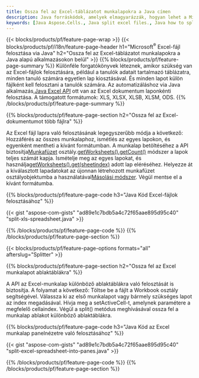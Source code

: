 ```yaml
---
title: Ossza fel az Excel-táblázatot munkalapokra a Java címen
description: Java forráskódok, amelyek elmagyarázzák, hogyan lehet a Microsoft Excel-fájlokat több dokumentumra felosztani a Java Excel könyvtár használatával
keywords: [Java Aspose.Cells., Java split excel files., Java how to split excel files into multiple files., Java excel splitter., Java split Cell., Cell splitter using Java]
---
```

{{< blocks/products/pf/feature-page-wrap >}}
{{< blocks/products/pf/i18n/feature-page-header h1="Microsoft<sup>&reg;</sup> Excel-fájl felosztása via Java" h2="Ossza fel az Excel-táblázatot munkalapokra a Java alapú alkalmazásokon belül" >}}
{{% blocks/products/pf/feature-page-summary %}}
Különféle forgatókönyvek léteznek, amikor szükség van az Excel-fájlok felosztására, például a tanulók adatait tartalmazó táblázatra, minden tanuló számára egyetlen lap kiosztásával. És minden lapot külön fájlként kell felosztani a tanulók számára. Az automatizáláshoz via Java alkalmazás,[Java Excel API](/cells/hu/java/) ott van az Excel dokumentum laponkénti felosztása. A támogatott formátumok: XLS, XLSX, XLSB, XLSM, ODS.
{{% /blocks/products/pf/feature-page-summary %}}

{{% blocks/products/pf/feature-page-section h2="Ossza fel az Excel-dokumentumot több fájlra" %}}

 Az Excel fájl lapra való felosztásának legegyszerűbb módja a következő: Hozzáférés az összes munkalaphoz, ismétlés az egyes lapokon, és egyenként mentheti a kívánt formátumban. A munkalap betöltéséhez a API biztosítja[Munkafüzet](https://reference.aspose.com/cells/java/com.aspose.cells/Workbook) osztály.[getWorksheets().getCount()](https://reference.aspose.com/cells/java/com.aspose.cells/worksheetcollection#Count) módszer a lapok teljes számát kapja. Ismételje meg az egyes lapokat, és használja[getWorksheets().get(sheetindex)](https://reference.aspose.com/cells/java/com.aspose.cells/worksheetcollection#get) adott lap eléréséhez. Helyezze át a kiválasztott lapadatokat az újonnan létrehozott munkafüzet osztályobjektumba a használatával[Másolási módszer](https://reference.aspose.com/cells/java/com.aspose.cells/workbook#copy(com.aspose.cells.Workbook)). Végül mentse el a kívánt formátumba.

{{% blocks/products/pf/feature-page-code h3="Java Kód Excel-fájlok felosztásához" %}}

{{< gist "aspose-com-gists" "ad89e1c7bdb5a4c72f65aae895d95c40" "split-xls-spreadsheet.java" >}}

{{% /blocks/products/pf/feature-page-code %}}
{{% /blocks/products/pf/feature-page-section %}}

{{< blocks/products/pf/feature-page-options formats="all" afterslug="Splitter" >}}

{{% blocks/products/pf/feature-page-section h2="Ossza fel az Excel munkalapot ablaktáblákra" %}}

A API az Excel-munkalap különböző ablaktáblákra való felosztását is biztosítja. A folyamat a következő: Töltse be a fájlt a Workbook osztály segítségével. Válassza ki az első munkalapot vagy bármely szükséges lapot az index megadásával. Hívja meg a setActiveCell-t, amelynek paramétere a megfelelő cellaindex. Végül a split() metódus meghívásával ossza fel a munkalap ablakot különböző ablaktáblákra.

{{% blocks/products/pf/feature-page-code h3="Java Kód az Excel munkalap panelnézetre való felosztásához" %}}

{{< gist "aspose-com-gists" "ad89e1c7bdb5a4c72f65aae895d95c40" "split-excel-spreadsheet-into-panes.java" >}}

{{% /blocks/products/pf/feature-page-code %}}
{{% /blocks/products/pf/feature-page-section %}}
